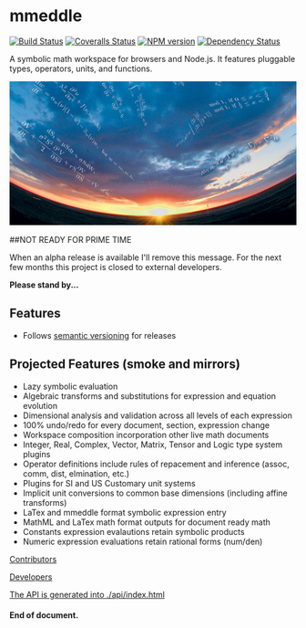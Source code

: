 # mmeddle 
[![Build Status][travis-image]][travis-url] 
[![Coveralls Status][coveralls-image]][coveralls-url]
[![NPM version][npm-image]][npm-url]
[![Dependency Status][depstat-image]][depstat-url]

[npm-url]: https://www.npmjs.com/package/mmeddle
[npm-image]: https://badge.fury.io/js/mmeddle.svg
[travis-url]: https://travis-ci.org/jfogarty/mmeddle
[travis-image]: https://img.shields.io/travis/jfogarty/mmeddle.svg?branch=master
[coveralls-url]: https://coveralls.io/r/jfogarty/mmeddle
[coveralls-image]: https://img.shields.io/coveralls/jfogarty/mmeddle.svg
[depstat-url]: https://david-dm.org/jfogarty/mmeddle
[depstat-image]: https://david-dm.org/jfogarty/mmeddle.svg

A symbolic math workspace for browsers and Node.js. It features pluggable types, operators, units, and functions.

![backgound math art](images/art/mathart1.jpg)

##NOT READY FOR PRIME TIME

When an alpha release is available I'll remove this message.
For the next few months this project is closed to external developers.

**Please stand by...**

## Features
* Follows [semantic versioning](http://semver.org/) for releases

## Projected Features (smoke and mirrors)
* Lazy symbolic evaluation
* Algebraic transforms and substitutions for expression and equation evolution
* Dimensional analysis and validation across all levels of each expression
* 100% undo/redo for every document, section, expression change
* Workspace composition incorporation other live math documents
* Integer, Real, Complex, Vector, Matrix, Tensor and Logic type system plugins
* Operator definitions include rules of repacement and inference (assoc, comm, dist, elmination, etc.)
* Plugins for SI and US Customary unit systems
* Implicit unit conversions to common base dimensions (including affine transforms)
* LaTex and mmeddle format symbolic expression entry
* MathML and LaTex math format outputs for document ready math
* Constants expression evalautions retain symbolic products
* Numeric expression evaluations retain rational forms (num/den)


[Contributors](CONTRIBUTING.md)

[Developers](docs/DEVELOPERS.md)

[The API is generated into ./api/index.html](api/index.html)

#### End of document.

